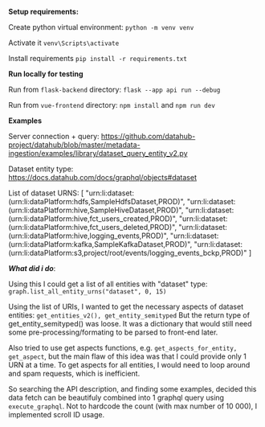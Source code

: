 **Setup requirements:**

Create python virtual environment: ```python -m venv venv```

Activate it ```venv\Scripts\activate```

Install requirements ```pip install -r requirements.txt```

**Run locally for testing**

Run from `flask-backend` directory: ```flask --app api run --debug```

Run from `vue-frontend` directory: ```npm install``` and ```npm run dev```

**Examples**

Server connection + query: https://github.com/datahub-project/datahub/blob/master/metadata-ingestion/examples/library/dataset_query_entity_v2.py

Dataset entity type: https://docs.datahub.com/docs/graphql/objects#dataset

List of dataset URNS:
[
  "urn:li:dataset:(urn:li:dataPlatform:hdfs,SampleHdfsDataset,PROD)",
  "urn:li:dataset:(urn:li:dataPlatform:hive,SampleHiveDataset,PROD)",
  "urn:li:dataset:(urn:li:dataPlatform:hive,fct_users_created,PROD)",
  "urn:li:dataset:(urn:li:dataPlatform:hive,fct_users_deleted,PROD)",
  "urn:li:dataset:(urn:li:dataPlatform:hive,logging_events,PROD)",
  "urn:li:dataset:(urn:li:dataPlatform:kafka,SampleKafkaDataset,PROD)",
  "urn:li:dataset:(urn:li:dataPlatform:s3,project/root/events/logging_events_bckp,PROD)"
]

***What did i do***:

Using this I could get a list of all entities with "dataset" type:
```graph.list_all_entity_urns("dataset", 0, 15)```

Using the list of URIs, I wanted to get the necessary aspects of dataset entities:
```get_entities_v2(), get_entity_semityped```
But the return type of get_entity_semityped() was loose.
It was a dictionary that would still need some pre-processing/formating to be parsed to front-end later.

Also tried to use get aspects functions, e.g. ```get_aspects_for_entity, get_aspect```, but the main flaw of this idea was that
I could provide only 1 URN at a time.
To get aspects for all entities, I would need to loop around and spam requests, which is inefficient.

So searching the API description, and finding some examples, decided this data fetch can be beautifuly combined into 1 graphql query using ```execute_graphql```.
Not to hardcode the count (with max number of 10 000), I implemented scroll ID usage.

